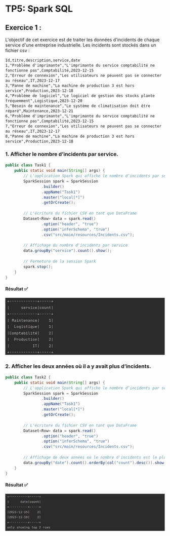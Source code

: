 # TP5: Spark SQL

## Exercice 1 :
L'objectif de cet exercice est de traiter les données d'incidents de chaque service d'une entreprise industrielle. Les incidents sont stockés dans un fichier csv :
```
Id,titre,description,service,date
1,"Problème d'imprimante","L'imprimante du service comptabilité ne fonctionne pas",Comptabilité,2023-12-15
2,"Erreur de connexion","Les utilisateurs ne peuvent pas se connecter au réseau",IT,2023-12-17
3,"Panne de machine","La machine de production 3 est hors service",Production,2023-12-18
4,"Problème de logiciel","Le logiciel de gestion des stocks plante fréquemment",Logistique,2023-12-20
5,"Besoin de maintenance","Le système de climatisation doit être réparé",Maintenance,2023-12-21
6,"Problème d'imprimante","L'imprimante du service comptabilité ne fonctionne pas",Comptabilité,2023-12-15
7,"Erreur de connexion","Les utilisateurs ne peuvent pas se connecter au réseau",IT,2023-12-17
8,"Panne de machine","La machine de production 3 est hors service",Production,2023-12-18
```

### 1. Afficher le nombre d’incidents par service.
```java
public class Task1 {
    public static void main(String[] args) {
        // L'application Spark qui affiche le nombre d’incidents par service.
        SparkSession spark = SparkSession
                .builder()
                .appName("Task1")
                .master("local[*]")
                .getOrCreate();

        // L'écriture du fichier CSV en tant que DataFrame
        Dataset<Row> data = spark.read()
                .option("header", "true")
                .option("inferSchema", "true")
                .csv("src/main/resources/Incidents.csv");

        // Affichage du nombre d'incidents par service
        data.groupBy("service").count().show();

        // Fermeture de la session Spark
        spark.stop();
    }
}
```

#### Résultat ✅
![img.png](assets/img.png)

### 2. Afficher les deux années où il a y avait plus d’incidents.
```java
public class Task2 {
    public static void main(String[] args) {
        // L'application Spark qui affiche le nombre d’incidents par service.
        SparkSession spark = SparkSession
                .builder()
                .appName("Task1")
                .master("local[*]")
                .getOrCreate();

        // L'écriture du fichier CSV en tant que DataFrame
        Dataset<Row> data = spark.read()
                .option("header", "true")
                .option("inferSchema", "true")
                .csv("src/main/resources/Incidents.csv");

        // Affichage de deux années où le nombre d'incidents est le plus élevé
        data.groupBy("date").count().orderBy(col("count").desc()).show(2);
    }
}
```

#### Résultat ✅
![img_1.png](assets/img_1.png)